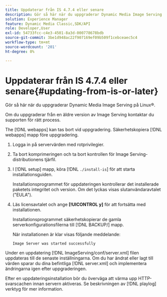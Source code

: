 ```yaml
---
title: Uppdaterar från IS 4.7.4 eller senare
description: Gör så här när du uppgraderar Dynamic Media Image Serving på Linux®.
solution: Experience Manager
feature: Dynamic Media Classic,SDK/API
role: Developer,User
exl-id: 54733fcc-c4e3-4501-8a3d-000778678bdb
source-git-commit: 3be1d948ac22f907169ef09b509f1cebceaec5c4
workflow-type: tm+mt
source-wordcount: '201'
ht-degree: 0%

---
```


# Uppdaterar från IS 4.7.4 eller senare{#updating-from-is-or-later}

Gör så här när du uppgraderar Dynamic Media Image Serving på Linux®.

Om du uppgraderar från en äldre version av Image Serving kontaktar du supporten för rätt process.

The [!DNL webapps] kan tas bort vid uppgradering. Säkerhetskopiera [!DNL webapps] mapp före uppgradering.

1. Logga in på servervärden med rotprivilegier.
1. Ta bort komprimeringen och ta bort kontrollen för Image Serving-distributionens tjärfil.
1. I [!DNL setup] mapp, köra [!DNL `./install-is`] för att starta installationsguiden.

   Installationsprogrammet för uppdateringen kontrollerar det installerade paketets integritet och version. Om det lyckas visas slutanvändaravtalet (&quot;EULA&quot;).
1. Läs licensavtalet och ange **[!UICONTROL y]** för att fortsätta med installationen.

   Installationsprogrammet säkerhetskopierar de gamla serverkonfigurationsfilerna till [!DNL BACKUP/] mapp.

   När installationen är klar visas följande meddelande:

   `Image Server was started successfully`

Under en uppdatering [!DNL ImageServing/conf/server.xml] filen uppdateras till de senaste inställningarna. Om du har ändrat eller lagt till värden sparar du dina befintliga [!DNL server.xml] och implementera ändringarna igen efter uppgraderingen.

Efter en uppdateringsinstallation bör du överväga att värma upp HTTP-svarscachen innan servern aktiveras. Se beskrivningen av [!DNL playlog] verktyg för mer information.
